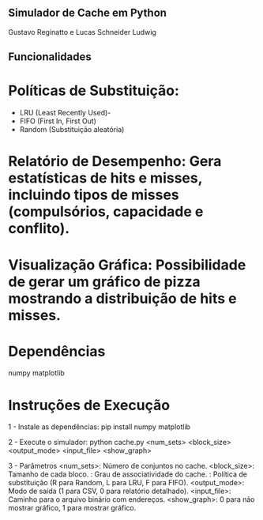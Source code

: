 ## Simulador de Cache em Python
Gustavo Reginatto e Lucas Schneider Ludwig

## Funcionalidades

# Políticas de Substituição:
- LRU (Least Recently Used)-
- FIFO (First In, First Out)
- Random (Substituição aleatória)

# Relatório de Desempenho: Gera estatísticas de hits e misses, incluindo tipos de misses (compulsórios, capacidade e conflito).

# Visualização Gráfica: Possibilidade de gerar um gráfico de pizza mostrando a distribuição de hits e misses.

# Dependências
numpy
matplotlib

# Instruções de Execução
1 - Instale as dependências:
pip install numpy matplotlib

2 - Execute o simulador:
python cache.py <num_sets> <block_size> <assoc> <policy> <output_mode> <input_file> <show_graph>

3 - Parâmetros
<num_sets>: Número de conjuntos no cache.
<block_size>: Tamanho de cada bloco.
<assoc>: Grau de associatividade do cache.
<policy>: Política de substituição (R para Random, L para LRU, F para FIFO).
<output_mode>: Modo de saída (1 para CSV, 0 para relatório detalhado).
<input_file>: Caminho para o arquivo binário com endereços.
<show_graph>: 0 para não mostrar gráfico, 1 para mostrar gráfico.
